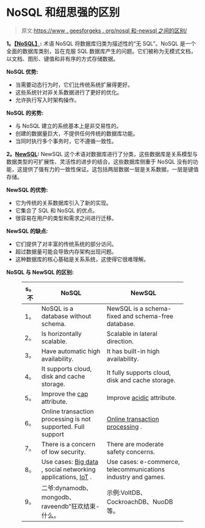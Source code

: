 # NoSQL 和纽思强的区别

> 原文:[https://www . geesforgeks . org/nosql 和-newsql 之间的区别/](https://www.geeksforgeeks.org/difference-between-nosql-and-newsql/)

**1。**[**【NoSQL】**](https://www.geeksforgeeks.org/introduction-to-nosql/)**:**
术语 NoSQL 将数据库归类为描述性的“无 SQL”。NoSQL 是一个全面的数据库类别，旨在克服 SQL 数据库产生的问题。它们被称为无模式文档，以文档、图形、键值和非有序的方式存储数据。

**NoSQL 优势:**

*   当需要动态行为时，它们比传统系统扩展得更好。
*   这些系统针对非关系数据进行了更好的优化。
*   允许执行写入时架构操作。

**NoSQL 的劣势:**

*   与 NoSQL 建立的系统基本上是非交易性的。
*   创建的数据量巨大，不提供任何传统的数据库功能。
*   当同时执行多个事务时，它不遵循一致性。

**2。**[**NewSQL**](https://www.geeksforgeeks.org/introduction-of-newsql-set-2/)**:**
NewSQL 这个术语对数据库进行了分类，这些数据库是关系模型与数据类型的可扩展性、灵活性的进步的结合。这些数据库侧重于 NoSQL 没有的功能，这提供了强有力的一致性保证。这包括两层数据一层是关系数据，一层是键值存储。

**NewSQL 的优势:**

*   它为传统的关系数据库引入了新的实现。
*   它集合了 SQL 和 NoSQL 的优点。
*   很容易在用户的类型和需求之间进行迁移。

**NewSQL 的缺点:**

*   它们提供了对丰富的传统系统的部分访问。
*   超过数据量可能会导致内存架构出现问题。
*   这种数据库的核心基础是关系系统，这使得它很难理解。

**NoSQL 与 NewSQL 的区别:**

<figure class="table">

| s。不 | NoSQL | NewSQL |
| --- | --- | --- |
| 1。 | NoSQL is a database without schema. | NewSQL is a schema-fixed and schema-free database. |
| 2。 | Is horizontally scalable. | Scalable in lateral direction. |
| 3。 | Have automatic high availability. | It has built-in high availability. |
| 4。 | It supports cloud, disk and cache storage. | It fully supports cloud, disk and cache storage. |
| 5。 | Improve the [cap](https://www.geeksforgeeks.org/the-cap-theorem-in-dbms/) attribute. | Improve [acidic](https://www.geeksforgeeks.org/acid-properties-in-dbms/) attribute. |
| 6。 | Online transaction processing is not supported. Full support | [Online transaction processing](https://www.geeksforgeeks.org/on-line-transaction-processing-oltp-system-in-dbms/) . |
| 7。 | There is a concern of low security. | There are moderate safety concerns. |
| 8。 | Use cases: [Big data](https://www.geeksforgeeks.org/what-is-big-data/) , social networking applications, [IoT](https://www.geeksforgeeks.org/introduction-to-internet-of-things-iot-set-1/) . | Use cases: e-commerce, telecommunications industry and games. |
| 9。 | 二爷:dynamodb、mongodb、raveendb”狂欢结束-什么。 | 示例:VoltDB、CockroachDB、NuoDB 等。 |

</figure>